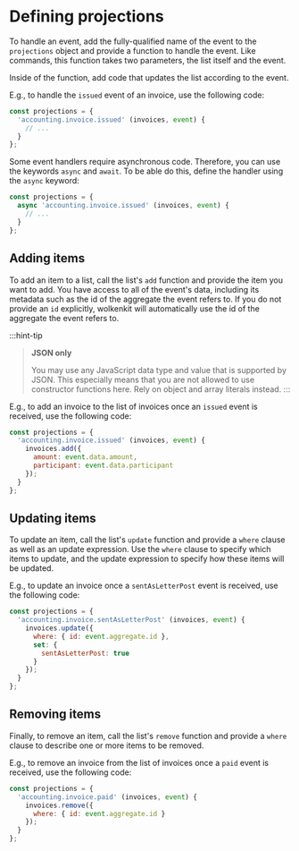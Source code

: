 # Defining projections

To handle an event, add the fully-qualified name of the event to the `projections` object and provide a function to handle the event. Like commands, this function takes two parameters, the list itself and the event.

Inside of the function, add code that updates the list according to the event.

E.g., to handle the `issued` event of an invoice, use the following code:

```javascript
const projections = {
  'accounting.invoice.issued' (invoices, event) {
    // ...
  }
};
```

Some event handlers require asynchronous code. Therefore, you can use the keywords `async` and `await`. To be able do this, define the handler using the `async` keyword:

```javascript
const projections = {
  async 'accounting.invoice.issued' (invoices, event) {
    // ...
  }
};
```

## Adding items

To add an item to a list, call the list's `add` function and provide the item you want to add. You have access to all of the event's data, including its metadata such as the id of the aggregate the event refers to. If you do not provide an `id` explicitly, wolkenkit will automatically use the id of the aggregate the event refers to.

:::hint-tip
> **JSON only**
>
> You may use any JavaScript data type and value that is supported by JSON. This especially means that you are not allowed to use constructor functions here. Rely on object and array literals instead.
:::

E.g., to add an invoice to the list of invoices once an `issued` event is received, use the following code:

```javascript
const projections = {
  'accounting.invoice.issued' (invoices, event) {
    invoices.add({
      amount: event.data.amount,
      participant: event.data.participant
    });
  }
};
```

## Updating items

To update an item, call the list's `update` function and provide a `where` clause as well as an update expression. Use the `where` clause to specify which items to update, and the update expression to specify how these items will be updated.

E.g., to update an invoice once a `sentAsLetterPost` event is received, use the following code:

```javascript
const projections = {
  'accounting.invoice.sentAsLetterPost' (invoices, event) {
    invoices.update({
      where: { id: event.aggregate.id },
      set: {
        sentAsLetterPost: true
      }
    });
  }
};
```

## Removing items

Finally, to remove an item, call the list's `remove` function and provide a `where` clause to describe one or more items to be removed.

E.g., to remove an invoice from the list of invoices once a `paid` event is received, use the following code:

```javascript
const projections = {
  'accounting.invoice.paid' (invoices, event) {
    invoices.remove({
      where: { id: event.aggregate.id }
    });
  }
};
```
